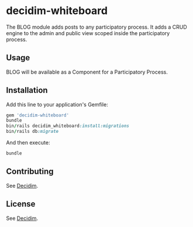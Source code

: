 # decidim-whiteboard

The BLOG module adds posts to any participatory process. It adds a CRUD engine
to the admin and public view scoped inside the participatory process.

## Usage

BLOG will be available as a Component for a Participatory Process.

## Installation

Add this line to your application's Gemfile:

```ruby
gem 'decidim-whiteboard'
bundle
bin/rails decidim_whiteboard:install:migrations
bin/rails db:migrate
```

And then execute:

```bash
bundle
```

## Contributing

See [Decidim](https://github.com/decidim/decidim).

## License

See [Decidim](https://github.com/decidim/decidim).
